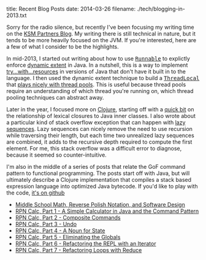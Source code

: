 title: Recent Blog Posts
date: 2014-03-26
filename: ./tech/blogging-in-2013.txt

Sorry for the radio silence, but recently I've been focusing my
writing time on the <a href="https://www.ksmpartners.com/blog/">KSM
Partners Blog</a>. My writing there is still technical in nature, but
it tends to be more heavily focused on the JVM. If you're interested,
here are a few of what I consider to be the highlights.

In mid-2013, I started out writing about how to use <a
href="http://docs.oracle.com/javase/6/docs/api/java/lang/Runnable.html"><tt>Runnable</tt></a>
to explictly enforce <a
href="https://www.ksmpartners.com/2013/06/dynamic-extent-in-java/">dynamic
extent</a> in Java. In a nutshell, this is a way to implement <a
href="http://docs.oracle.com/javase/tutorial/essential/exceptions/tryResourceClose.html">try...with...resources</a>
in versions of Java that don't have it built in to the language.  I
then used the dynamic extent technique to build a <a
href="http://docs.oracle.com/javase/6/docs/api/java/lang/ThreadLocal.html"><tt>ThreadLocal</tt></a>
that <a
href="https://www.ksmpartners.com/2013/07/thread-local-state-and-its-interaction-with-thread-pools/">plays
nicely with thread pools</a>. This is useful because thread pools
require an understanding of which thread you're running on, which
thread pooling techniques can abstract away.

Later in the year, I focused more on <a
href="http://clojure.org/">Clojure</a>, starting off with a <a
href="https://www.ksmpartners.com/2013/08/clojure-closures-in-java/">quick
bit</a> on the relationship of lexical closures to Java inner
classes. I also wrote about a particular kind of stack overflow
exception that can happen with <a
href="https://www.ksmpartners.com/2014/01/clojure-lazy-seq-and-the-stackoverflowexception/">lazy
sequences</a>. Lazy sequences can nicely remove the need to use
recursion while traversing their length, but each time two unrealized
lazy sequences are combined, it adds to the recursive depth required
to compute the first element. For me, this stack overflow was a
difficult error to diagnose, because it seemed so counter-intuitive.

I'm also in the middle of a series of posts that relate the GoF
command pattern to functional programming. The posts start off with
Java, but will ultimately describe a Clojure implementation that
compiles a stack based expression language into optimized Java
bytecode. If you'd like to play with the code,
<a href="https://github.com/ksmpartners/blog-rpncalc"> it's on github</a>

* <a href="https://www.ksmpartners.com/2013/10/middle-school-math-reverse-polish-notation-and-software-design/">Middle School Math, Reverse Polish Notation, and Software Design</a>
* <a href="https://www.ksmpartners.com/2013/10/rpn-calc-part-1-a-simple-calculator-in-java-and-the-command-pattern/">RPN Calc, Part 1 - A Simple Calculator in Java and the Command Pattern</a>
* <a href="https://www.ksmpartners.com/2013/10/rpn-calc-part-2-composite-commands/">RPN Calc, Part 2 - Composite Commands</a>
* <a href="https://www.ksmpartners.com/2013/11/rpn-calc-part-3-undo/">RPN Calc, Part 3 - Undo</a>
* <a href="https://www.ksmpartners.com/2013/12/rpn-calc-part-4-a-noun-for-state/">RPN Calc, Part 4 - A Noun for State</a>
* <a href="https://www.ksmpartners.com/2013/12/rpn-calc-part-5-eliminating-the-globals/">RPN Calc, Part 5 - Eliminating the Globals</a>
* <a href="https://www.ksmpartners.com/2014/01/rpn-calc-part-6-refactoring-the-repl-with-an-iterator/">RPN Calc, Part 6 - Refactoring the REPL with an Iterator</a>
* <a href="https://www.ksmpartners.com/2014/01/rpn-calc-part-7-refactoring-loops-with-reduce/">RPN Calc, Part 7 - Refactoring Loops with Reduce</a>

